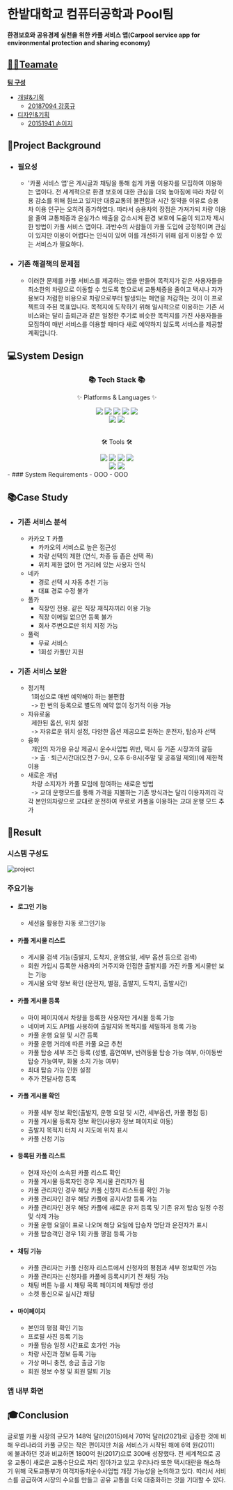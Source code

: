 # 한밭대학교 컴퓨터공학과 Pool팀
**환경보호와 공유경제 실천을 위한 카풀 서비스 앱(Carpool service app for environmental protection and sharing economy)**

## <u>🏃‍♂️Teamate
**팀 구성**  
- 개발&기획
	- 20187094 강홍규
- 디자인&기획     
	- 20151941 손이지

## </u> 🧐Project Background
- ### 필요성
  - '카풀 서비스 앱'은 게시글과 채팅을 통해 쉽게 카풀 이용자를 모집하여 이용하는 앱이다. 전 세계적으로 환경 보호에 대한 관심을 더욱 높아짐에 따라 차량 이용 감소를 위해 힘쓰고 있지만 대중교통의 불편함과 시간 절약을 이유로 승용차 이용 인구는 오히려 증가하였다. 따라서 승용차의 장점은 가져가되 차량 이용을 줄여 교통체증과 온실가스 배출을 감소시켜 환경 보호에 도움이 되고자 제시한 방법이 카풀 서비스 앱이다. 과반수의 사람들이 카풀 도입에 긍정적이며 관심이 있지만 이용이 어렵다는 인식이 있어 이를 개선하기 위해 쉽게 이용할 수 있는 서비스가 필요하다.

- ### 기존 해결책의 문제점
  - 이러한 문제를 카풀 서비스를 제공하는 앱을 만들어 목적지가 같은 사용자들을 최소한의 차량으로 이동할 수 있도록 함으로써 교통체증을 줄이고 택시나 자가용보다 저렴한 비용으로 차량으로부터 발생되는 매연을 저감하는 것이 이 프로젝트의 주된 목표입니다. 목적지에 도착하기 위해 일시적으로 이용하는 기존 서비스와는 달리 출퇴근과 같은 일정한 주기로 비슷한 목적지를 가진 사용자들을 모집하여 매번 서비스를 이용할 때마다 새로 예약하지 않도록 서비스를 제공할 계획입니다.
  
## 💻System Design
<div align=center>
	<h3>📚 Tech Stack 📚</h3>
	<p>✨ Platforms & Languages ✨</p>
</div>
<div align="center">
	<img src="https://img.shields.io/badge/Java-007396?style=flat&logo=Conda-Forge&logoColor=white" />
	<img src="https://img.shields.io/badge/jQuery-0769AD?style=flat&logo=jQuery&logoColor=white" />
	<img src="https://img.shields.io/badge/Spring-6DB33F?style=flat&logo=Spring&logoColor=white" />
	<img src="https://img.shields.io/badge/Android-3DDC84?style=flat&logo=android&logoColor=white" />
	<img src="https://img.shields.io/badge/Gradle-02303A?style=flat&logo=gradle&logoColor=white" />
	<br>
	<img src="https://img.shields.io/badge/mongodb-47A248?style=flat&logo=mongodb&logoColor=white" />
	<img src="https://img.shields.io/badge/h2DB-4053D6?style=flat&logo=amazondynamodb&logoColor=black" />
	
</div>
<br>
<div align=center>
	<p>🛠 Tools 🛠</p>
</div>
<div align=center>
	<img src="https://img.shields.io/badge/Intellij%20IDE-000000?style=flat&logo=intellijidea&logoColor=white" />
	<img src="https://img.shields.io/badge/Tomcat-F8DC75?style=flat&logo=ApacheTomcat&logoColor=white" />
	<img src="https://img.shields.io/badge/AWS-232F3E?style=flat&logo=AmazonAWS&logoColor=white" />
	<img src="https://img.shields.io/badge/Androidstudio-3DDC84?style=flat&logo=androidstudio&logoColor=white"/>
	<br>
	<img src="https://img.shields.io/badge/Figma-F24E1E?style=flat&logo=figma&logoColor=white" />	
	<img src="https://img.shields.io/badge/GitHub-181717?style=flat&logo=GitHub&logoColor=white" />
</div>
  - ### System Requirements
    - OOO
    - OOO
    
## 📚Case Study
  - ### 기존 서비스 분석
    - 카카오 T 카풀
      - 카카오의 서비스로 높은 접근성
      - 차량 선택의 제한 (연식, 차종 등 좁은 선택 폭)
      - 위치 제한 없어 먼 거리에 있는 사용자 인식
    - 네카
      - 경로 선택 시 자동 추천 기능
      - 대표 경로 수정 불가
    - 풀카
      - 직장인 전용. 같은 직장 재직자끼리 이용 가능
      - 직장 이메일 없으면 등록 불가
      - 회사 주변으로만 위치 지정 가능
    - 풀럭
      - 무료 서비스
      - 1회성 카풀만 지원
  - ### 기존 서비스 보완
    - 정기적<br>
      &nbsp;&nbsp;1회성으로 매번 예약해야 하는 불편함<br>&nbsp;&nbsp;-> 한 번의 등록으로 별도의 예약 없이 정기적 이용 가능
    - 자유로움<br>
      &nbsp;&nbsp;제한된 옵션, 위치 설정<br>&nbsp;&nbsp;-> 자유로운 위치 설정, 다양한 옵션 제공으로 원하는 운전자, 탑승자 선택
    - 융화<br>
      &nbsp;&nbsp;개인의 자가용 유상 제공시 운수사업법 위반, 택시 등 기존 시장과의 갈등<br>&nbsp;&nbsp;-> 출ㆍ퇴근시간대(오전 7-9시, 오후 6-8시(주말 및 공휴일 제외))에 제한적 이용
    - 새로운 개념<br>
      &nbsp;&nbsp;차량 소지자가 카풀 모임에 참여하는 새로운 방법<br>&nbsp;&nbsp;-> 교대 운행모드를 통해 가격을 지불하는 기존 방식과는 달리 이용자끼리 각각 본인의차량으로 교대로 운전하여 무료로 카풀을 이용하는 교대 운행 모드 추가

  
## 📲Result
   ### 시스템 구성도
![project](https://github.com/HBNU-SWUNIV/come-capstone23-pool/assets/77769783/da36abb1-c58a-4f56-a4e8-b33c3a01292f)
   ### 주요기능
   - #### 로그인 기능
      - 세션을 활용한 자동 로그인기능
        
   - #### 카풀 게시물 리스트
      - 게시물 검색 기능(출발지, 도착지, 운행요일, 세부 옵션 등으로 검색)
      - 회원 가입시 등록한 사용자의 거주지와 인접한 출발지를 가진 카풀 게시물만 보는 기능
      - 게시물 요약 정보 확인 (운전자, 별점, 출발지, 도착지, 출발시간)
        
   - #### 카풀 게시물 등록
      - 마이 페이지에서 차량을 등록한 사용자만 게시물 등록 가능
      - 네이버 지도 API를 사용하여 출발지와 목적지를 세밀하게 등록 가능
      - 카풀 운행 요일 및 시간 등록
      - 카풀 운행 거리에 따른 카풀 요금 추천
      - 카풀 탑승 세부 조건 등록 (성별, 흡연여부, 반려동물 탑승 가능 여부, 아이동반 탑승 가능여부, 화물 소지 가능 여부)
      - 최대 탑승 가능 인원 설정 
      - 추가 전달사항 등록
        
  - #### 카풀 게시물 확인
      - 카풀 세부 정보 확인(출발지, 운행 요일 및 시간, 세부옵션, 카풀 평점 등)
      - 카풀 게시물 등록자 정보 확인(사용자 정보 페이지로 이동)
      - 출발지 목적지 터치 시 지도에 위치 표시
      - 카풀 신청 기능

  - #### 등록된 카풀 리스트
      - 현재 자신이 소속된 카풀 리스트 확인
      - 카풀 게시물 등록자인 경우 게시물 관리자가 됨
      - 카풀 관리자인 경우 해당 카풀 신청자 리스트를 확인 가능
      - 카풀 관리자인 경우 해당 카풀에 공지사항 등록 가능
      - 카풀 관리자인 경우 해당 카풀에 새로운 유저 등록 및 기존 유저 탑승 일정 수정 및 삭제 가능
      - 카풀 운행 요일이 표로 나오며 해당 요일에 탑승자 명단과 운전자가 표시
      - 카풀 탑승객인 경우 1회 카풀 평점 등록 가능
   
  - #### 채팅 기능
      - 카풀 관리자는 카풀 신청자 리스트에서 신청자의 평점과 세부 정보확인 가능
      - 카풀 관리자는 신청자를 카풀에 등록시키기 전 채팅 가능
      - 채팅 버튼 누를 시 채팅 목록 페이지에 채팅방 생성
      - 소켓 통신으로 실시간 채팅
        
  - #### 마이페이지
    - 본인의 평점 확인 기능
    - 프로필 사진 등록 기능
    - 카풀 탑승 일정 시간표로 호가인 가능
    - 차량 사진과 정보 등록 기능
    - 가상 머니 충전, 송금 출금 기능
    - 회원 정보 수정 및 회원 탈퇴 기능

   ### 앱 내부 화면
   
  ## 🎓Conclusion

  글로벌 카풀 시장의 규모가 148억 달러(2015)에서 701억 달러(2021)로 급증한 것에 비해 우리나라의 카풀 규모는 작은 편이지만 처음 서비스가 시작된 해에 6억 원(2011)에 불과하던 것과 비교하면 1800억 원(2017)으로 300배 성장했다. 전 세계적으로 공유 교통이 새로운 교통수단으로 자리 잡아가고 있고 우리나라 또한 택시대란을 해소하기 위해 국토교통부가 여객자동차운수사업법 개정 가능성을 논의하고 있다. 따라서 서비스를 공급하여 시장의 수요를 만들고 공유 교통을 더욱 대중화하는 것을 기대할 수 있다.

